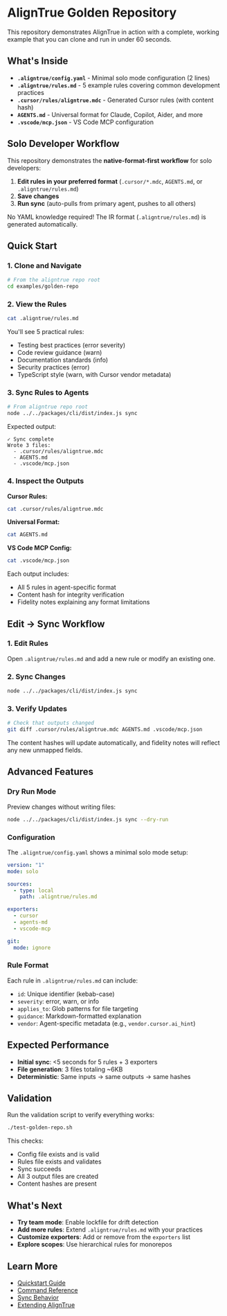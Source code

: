 # AlignTrue Golden Repository

This repository demonstrates AlignTrue in action with a complete, working example that you can clone and run in under 60 seconds.

## What's Inside

- **`.aligntrue/config.yaml`** - Minimal solo mode configuration (2 lines)
- **`.aligntrue/rules.md`** - 5 example rules covering common development practices
- **`.cursor/rules/aligntrue.mdc`** - Generated Cursor rules (with content hash)
- **`AGENTS.md`** - Universal format for Claude, Copilot, Aider, and more
- **`.vscode/mcp.json`** - VS Code MCP configuration

## Solo Developer Workflow

This repository demonstrates the **native-format-first workflow** for solo developers:

1. **Edit rules in your preferred format** (`.cursor/*.mdc`, `AGENTS.md`, or `.aligntrue/rules.md`)
2. **Save changes**
3. **Run sync** (auto-pulls from primary agent, pushes to all others)

No YAML knowledge required! The IR format (`.aligntrue/rules.md`) is generated automatically.

## Quick Start

### 1. Clone and Navigate

```bash
# From the aligntrue repo root
cd examples/golden-repo
```

### 2. View the Rules

```bash
cat .aligntrue/rules.md
```

You'll see 5 practical rules:

- Testing best practices (error severity)
- Code review guidance (warn)
- Documentation standards (info)
- Security practices (error)
- TypeScript style (warn, with Cursor vendor metadata)

### 3. Sync Rules to Agents

```bash
# From aligntrue repo root
node ../../packages/cli/dist/index.js sync
```

Expected output:

```
✓ Sync complete
Wrote 3 files:
  - .cursor/rules/aligntrue.mdc
  - AGENTS.md
  - .vscode/mcp.json
```

### 4. Inspect the Outputs

**Cursor Rules:**

```bash
cat .cursor/rules/aligntrue.mdc
```

**Universal Format:**

```bash
cat AGENTS.md
```

**VS Code MCP Config:**

```bash
cat .vscode/mcp.json
```

Each output includes:

- All 5 rules in agent-specific format
- Content hash for integrity verification
- Fidelity notes explaining any format limitations

## Edit → Sync Workflow

### 1. Edit Rules

Open `.aligntrue/rules.md` and add a new rule or modify an existing one.

### 2. Sync Changes

```bash
node ../../packages/cli/dist/index.js sync
```

### 3. Verify Updates

```bash
# Check that outputs changed
git diff .cursor/rules/aligntrue.mdc AGENTS.md .vscode/mcp.json
```

The content hashes will update automatically, and fidelity notes will reflect any new unmapped fields.

## Advanced Features

### Dry Run Mode

Preview changes without writing files:

```bash
node ../../packages/cli/dist/index.js sync --dry-run
```

### Configuration

The `.aligntrue/config.yaml` shows a minimal solo mode setup:

```yaml
version: "1"
mode: solo

sources:
  - type: local
    path: .aligntrue/rules.md

exporters:
  - cursor
  - agents-md
  - vscode-mcp

git:
  mode: ignore
```

### Rule Format

Each rule in `.aligntrue/rules.md` can include:

- `id`: Unique identifier (kebab-case)
- `severity`: error, warn, or info
- `applies_to`: Glob patterns for file targeting
- `guidance`: Markdown-formatted explanation
- `vendor`: Agent-specific metadata (e.g., `vendor.cursor.ai_hint`)

## Expected Performance

- **Initial sync**: <5 seconds for 5 rules + 3 exporters
- **File generation**: 3 files totaling ~6KB
- **Deterministic**: Same inputs → same outputs → same hashes

## Validation

Run the validation script to verify everything works:

```bash
./test-golden-repo.sh
```

This checks:

- Config file exists and is valid
- Rules file exists and validates
- Sync succeeds
- All 3 output files are created
- Content hashes are present

## What's Next

- **Try team mode**: Enable lockfile for drift detection
- **Add more rules**: Extend `.aligntrue/rules.md` with your practices
- **Customize exporters**: Add or remove from the `exporters` list
- **Explore scopes**: Use hierarchical rules for monorepos

## Learn More

- [Quickstart Guide](../../docs/quickstart.md)
- [Command Reference](../../docs/commands.md)
- [Sync Behavior](../../docs/sync-behavior.md)
- [Extending AlignTrue](../../docs/extending-aligntrue.md)
